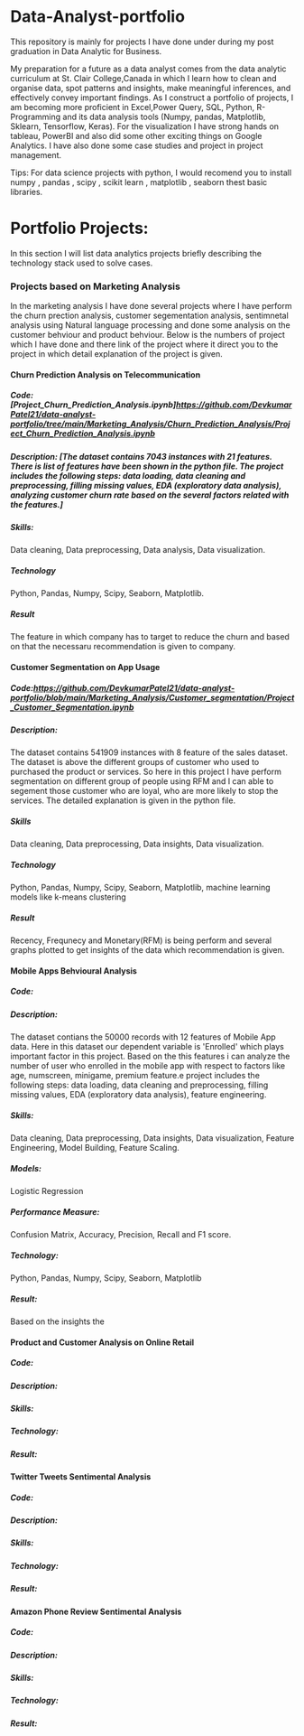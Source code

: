 # Data-Analyst-portfolio
This repository is mainly for projects I have done under during my post graduation in Data Analytic for Business.

My preparation for a future as a data analyst comes from the data analytic curriculum at St. Clair College,Canada in  which I learn how to clean and organise data, spot patterns and insights, make meaningful inferences, and effectively convey important findings. As I construct a portfolio of projects, I am becoming more proficient in Excel,Power Query, SQL, Python, R-Programming and its data analysis tools (Numpy, pandas, Matplotlib, Sklearn, Tensorflow, Keras). For the visualization I have strong hands on tableau, PowerBI and also did some other exciting things on Google Analytics. I have also done some case studies and project in project management.

Tips: For data science projects with python, I would recomend you to install numpy , pandas , scipy , scikit learn , matplotlib , seaborn thest basic libraries.

# Portfolio Projects:
In this section I will list data analytics projects briefly describing the technology stack used to solve cases.
### Projects based on Marketing Analysis 
In the marketing analysis I have done several projects where I have perform the churn prection analysis, customer segementation analysis, sentimnetal analysis using Natural language processing and done some analysis on the customer behviour and product behviour. 
Below is the numbers of project which I have done and there link of the project where it direct you to the project in which detail explanation of the project is given.

#### Churn Prediction Analysis on Telecommunication
##### Code:[Project_Churn_Prediction_Analysis.ipynb]https://github.com/DevkumarPatel21/data-analyst-portfolio/tree/main/Marketing_Analysis/Churn_Prediction_Analysis/Project_Churn_Prediction_Analysis.ipynb
##### Description: [The dataset contains 7043 instances with 21 features. There is list of features have been shown in the python file. The project includes the following steps: data loading, data cleaning and preprocessing, filling missing values, EDA (exploratory data analysis), analyzing customer churn rate based on the several factors related with the features.]
##### Skills:
Data cleaning, Data preprocessing, Data analysis, Data visualization.
##### Technology
Python, Pandas, Numpy, Scipy, Seaborn, Matplotlib.
##### Result
The feature in which company has to target to reduce the churn and based on that the necessaru recommendation is given to company.

#### Customer Segmentation on App Usage
##### Code:https://github.com/DevkumarPatel21/data-analyst-portfolio/blob/main/Marketing_Analysis/Customer_segmentation/Project_Customer_Segmentation.ipynb
##### Description:
The dataset contains 541909 instances with 8 feature of the sales dataset. The dataset is above the different groups of customer who used to purchased the product or services. So here in this project I have perform segmentation on different group of people using RFM and I can able to segement those customer who are loyal, who are more likely to stop the services. The detailed explanation is given in the python file.
##### Skills 
Data cleaning, Data preprocessing, Data insights, Data visualization.
##### Technology
Python, Pandas, Numpy, Scipy, Seaborn, Matplotlib, machine learning models like k-means clustering 
##### Result
Recency, Frequnecy and Monetary(RFM) is being perform and several graphs plotted to get insights of the data which recommendation is given.

#### Mobile Apps Behvioural Analysis
##### Code:
##### Description:
The dataset contians the 50000 records with 12 features of Mobile App data. Here in this dataset our dependent variable is 'Enrolled' which plays important factor in this project. Based on the this features i can analyze the number of user who enrolled in the mobile app with respect to factors like age, numscreen, minigame, premium feature.e project includes the following steps: data loading, data cleaning and preprocessing, filling missing values, EDA (exploratory data analysis), feature engineering.
##### Skills: 
Data cleaning, Data preprocessing, Data insights, Data visualization, Feature Engineering, Model Building, Feature Scaling.
##### Models:
Logistic Regression 
##### Performance Measure:
Confusion Matrix, Accuracy, Precision, Recall and F1 score.
##### Technology:
Python, Pandas, Numpy, Scipy, Seaborn, Matplotlib
##### Result: 
Based on the insights the  

#### Product and Customer Analysis on Online Retail
##### Code:
##### Description:
##### Skills: 
##### Technology:
##### Result:

#### Twitter Tweets Sentimental Analysis
##### Code:
##### Description:
##### Skills: 
##### Technology:
##### Result:

#### Amazon Phone Review Sentimental Analysis
##### Code:
##### Description:
##### Skills: 
##### Technology:
##### Result:
